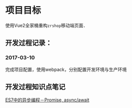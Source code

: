 # 项目目标
使用Vue2全家桶重构`zrshop`移动端页面．

## 开发过程记录：

### 2017-03-10
完成项目配置，使用webpack，分别配置开发环境与生产环境

## 开发过程知识点笔记
[ES7中的异步编程－Promise, async/await](./notes/async.md)
